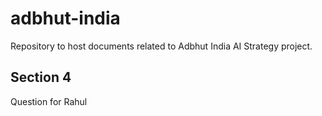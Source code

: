 # adbhut-india
Repository to host documents related to Adbhut India AI Strategy project.


## Section 4
Question for Rahul
